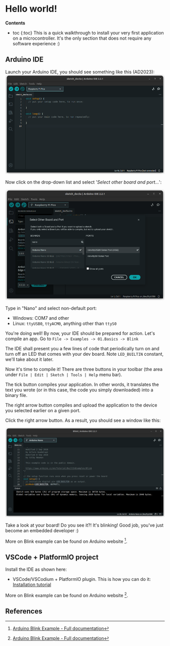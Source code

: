 # Hello world!

**Contents**
* toc
{:toc}
This is a quick walkthrough to install your very first application on a microcontroller. 
It's the only section that does not require any software experience :)

## Arduino IDE
Launch your Arduino IDE, you should see something like this (AD2023):
![Arduino IDE empty window](./assets/images/chapter_0/0_ardu_ide_empty.png)

Now click on the drop-down list and select '*Select other board and port...*':

![Arduino IDE: Selecting the right board](./assets/images/chapter_0/1_ardu_ide_select_board.png)

Type in "Nano" and select non-default port:
* Windows: COM7 and other
* Linux: `ttyUSB0`, `ttyACM0`, anything other than `ttyS0`

You're doing well! By now, your IDE should be prepared for action. Let's compile an app. Go to 
`File -> Examples -> 01.Basics -> Blink`

The IDE shall present you a few lines of code that periodically turn on and turn off an LED that
comes with your dev board. Note `LED_BUILTIN` constant, we'll take about it later.

Now it's time to compile it! There are three buttons in your toolbar (the area under `File | Edit | Sketch | Tools | Help` menu bar). 

The tick button compiles your application. In other words, it translates the text you wrote (or 
in this case, the code you simply downloaded) into a binary file.

The right arrow button compiles and upload the application to the device you selected earlier on a given port.

Click the right arrow button. As a result, you should see a window like this:

![Arduino IDE: Compiling and uploading the firmware](./assets/images/chapter_0/2_ardu_ide_app_uploaded_successfully.png)

Take a look at your board! Do you see it?! It's blinking! Good job, you've just become an embedded developer :)

More on Blink example can be found on Arduino website [^1].

## VSCode + PlatformIO project

Install the IDE as shown here:
* VSCode/VSCodium + PlatformIO plugin. This is how you can do it: [Installation tutorial](https://docs.platformio.org/en/latest/integration/ide/vscode.html#ide-vscode)

More on Blink example can be found on Arduino website [^1].

## References

[^1]: [Arduino Blink Example - Full documentation](https://www.arduino.cc/en/Tutorial/BuiltInExamples/Blink)